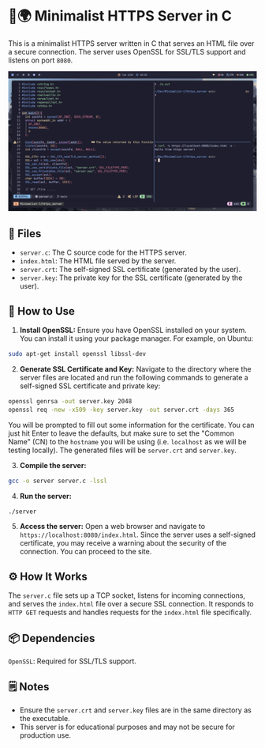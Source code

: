 # 🔐🌍 Minimalist HTTPS Server in C

This is a minimalist HTTPS server written in C that serves an HTML file over a secure connection. The server uses OpenSSL for SSL/TLS support and listens on port `8080`.

![chat_server](/screenshots/https_server.png)

## 📂 Files

- `server.c`: The C source code for the HTTPS server.
- `index.html`: The HTML file served by the server.
- `server.crt`: The self-signed SSL certificate (generated by the user).
- `server.key`: The private key for the SSL certificate (generated by the user).

## 🚀 How to Use

1. **Install OpenSSL:** Ensure you have OpenSSL installed on your system. You can install it using your package manager. For example, on Ubuntu:

```bash
sudo apt-get install openssl libssl-dev
```

2. **Generate SSL Certificate and Key:** Navigate to the directory where the server files are located and run the following commands to generate a self-signed SSL certificate and private key:

```bash
openssl genrsa -out server.key 2048
openssl req -new -x509 -key server.key -out server.crt -days 365
```

You will be prompted to fill out some information for the certificate. You can just hit Enter to leave the defaults, but make sure to set the "Common Name" (CN) to the `hostname` you will be using (i.e. `localhost` as we will be testing locally). The generated files will be `server.crt` and `server.key`.

3. **Compile the server:**

```bash
gcc -o server server.c -lssl
```

4. **Run the server:**

```bash
./server
```

5. **Access the server:** Open a web browser and navigate to `https://localhost:8080/index.html`. Since the server uses a self-signed certificate, you may receive a warning about the security of the connection. You can proceed to the site.

## ⚙️ How It Works

The `server.c` file sets up a TCP socket, listens for incoming connections, and serves the `index.html` file over a secure SSL connection. It responds to `HTTP GET` requests and handles requests for the `index.html` file specifically.

## 📦 Dependencies

`OpenSSL`: Required for SSL/TLS support.

## 🗒️ Notes

- Ensure the `server.crt` and `server.key` files are in the same directory as the executable.
- This server is for educational purposes and may not be secure for production use.
